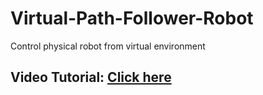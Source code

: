 # Virtual-Path-Follower-Robot
Control physical robot from virtual environment

## Video Tutorial: [Click here](https://youtu.be/n_3zLZxTEug)
